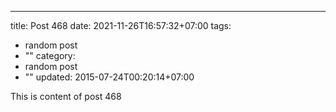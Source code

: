 ---
title: Post 468
date: 2021-11-26T16:57:32+07:00
tags:
  - random post
  - ""
category:
  - random post
  - ""
updated: 2015-07-24T00:20:14+07:00

This is content of post 468